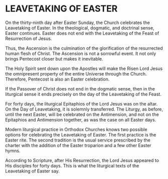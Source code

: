 # LEAVETAKING OF EASTER

On the thirty-ninth day after Easter Sunday, the Church celebrates the Leavetaking of Easter. In the theological, dogmatic, and doctrinal sense, Easter continues. Easter does not end with the Leavetaking of the Feast of Resurrection of Jesus.

Thus, the Ascension is the culmination of the glorification of the resurrected human flesh of Christ. The Ascension is not a sorrowful event. It not only brings Pentecost closer but makes it inevitable.

The Holy Spirit sent down upon the Apostles will make the Risen Lord Jesus the omnipresent property of the entire Universe through the Church. Therefore, Pentecost is also an Easter celebration.

If the Passover of Christ does not end in the dogmatic sense, then in the liturgical sense it ends precisely on the day of the Leavetaking of the Feast.

For forty days, the liturgical Epitaphios of the Lord Jesus was on the altar. On the Day of Leavetaking, it is solemnly transferred. The Liturgy, as before, until the next Easter, will be celebrated on the Antimension, and not on the Epitaphios and Antimension together, as was the case on all Easter days.

Modern liturgical practice in Orthodox Churches knows two possible options for celebrating the Leavetaking of Easter. The first practice is the Easter rite. The second tradition is the usual service prescribed by the charter with the addition of the Easter troparion and a few other Easter hymns.

According to Scripture, after His Resurrection, the Lord Jesus appeared to His disciples for forty days. This is what the liturgical texts of the Leavetaking of Easter say.
